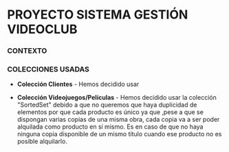 # PROYECTO SISTEMA GESTIÓN VIDEOCLUB
### CONTEXTO




### COLECCIONES USADAS
  * **Colección Clientes** - Hemos decidido usar 
  
  * **Colección Videojuegos/Películas** - Hemos decidido usar la colección "SortedSet" debido a que no queremos que haya duplicidad de elementos por que cada producto es único ya que ,pese a que se dispongan varias copias de una misma obra, cada copia va a ser poder alquilada como producto en sí mismo. Es en caso de que no haya ninguna copia disponible de un mismo título cuando ese producto no es posible alquilarlo. 
